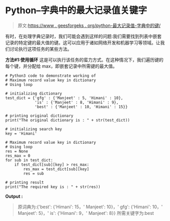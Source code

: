 # Python–字典中的最大记录值关键字

> 原文:[https://www . geesforgeks . org/python-最大记录值-字典中的键/](https://www.geeksforgeeks.org/python-maximum-record-value-key-in-dictionary/)

有时，在处理字典记录时，我们可能会遇到这样的问题:我们需要找到列表中嵌套记录的特定键的最大值的键。这可以应用于诸如网络开发和机器学习等领域。让我们讨论执行这项任务的某些方法。

**方法#1:使用循环**
这是可以执行该任务的蛮力方式。在这种情况下，我们遍历键的每个键，并分配给 max，即嵌套记录中所需键的最大值。

```
# Python3 code to demonstrate working of 
# Maximum record value key in dictionary
# Using loop

# initializing dictionary
test_dict = {'gfg' : {'Manjeet' : 5, 'Himani' : 10},
             'is' : {'Manjeet' : 8, 'Himani' : 9},
             'best' : {'Manjeet' : 10, 'Himani' : 15}}

# printing original dictionary
print("The original dictionary is : " + str(test_dict))

# initializing search key
key = 'Himani'

# Maximum record value key in dictionary
# Using loop
res = None
res_max = 0
for sub in test_dict:
    if test_dict[sub][key] > res_max:
        res_max = test_dict[sub][key]
        res = sub

# printing result 
print("The required key is : " + str(res)) 
```

**Output :**

> 原词典为:{'best': {'Himani': 15，' Manjeet': 10}，' gfg': {'Himani': 10，' Manjeet': 5}，' is': {'Himani': 9，' Manjeet': 8}}
> 所需关键字为:best